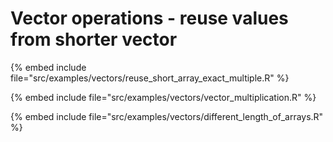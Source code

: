 # Vector operations - reuse values from shorter vector

{% embed include file="src/examples/vectors/reuse_short_array_exact_multiple.R" %}

{% embed include file="src/examples/vectors/vector_multiplication.R" %}

{% embed include file="src/examples/vectors/different_length_of_arrays.R" %}


